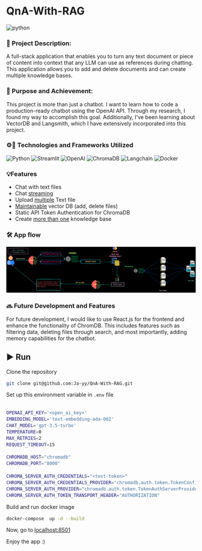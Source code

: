 # QnA-With-RAG

![python](https://img.shields.io/badge/python-3.10-green)

### 📄 Project Description:

A full-stack application that enables you to turn any text document or piece of content into context that any LLM can use as references during chatting. This application allows you to add and delete documents and can create multiple knowledge bases.

### 🎯 Purpose and Achievement:

This project is more than just a chatbot. I want to learn how to code a production-ready chatbot using the OpenAI API. Through my research, I found my way to accomplish this goal. Additionally, I've been learning about VectorDB and Langsmith, which I have extensively incorporated into this project.

### ⚙️🚀 Technologies and Frameworks Utilized

![Python](https://img.shields.io/badge/Python-FFD43B?style=for-the-badge&logo=python&logoColor=blue)
![Streamlit](https://img.shields.io/badge/Streamlit-FF4B4B?style=for-the-badge&logo=Streamlit&logoColor=white)
![OpenAI](https://img.shields.io/badge/OpenAI-black?style=for-the-badge)
![ChromaDB](https://img.shields.io/badge/Chroma-orange?style=for-the-badge)
![Langchain](https://img.shields.io/badge/%F0%9F%A6%9C%EF%B8%8F%F0%9F%94%97%20LangChain-black?style=for-the-badge)
![Docker](https://img.shields.io/badge/Docker-2CA5E0?style=for-the-badge&logo=docker&logoColor=white)

### 💡Features

- Chat with text files
- Chat <u>streaming</u>
- Upload <u>multiple</u> Text file
- <u>Maintainable</u> vector DB (add, delete files)
- Static API Token Authentication for ChromaDB
- Create <u>more than one</u> knowledge base

### 🛠️ App flow

![app-flow](assert/main-flow.drawio.png)


### 🔜 Future Development and Features

For future development, I would like to use React.js for the frontend and enhance the functionality of ChromDB. This includes features such as filtering data, deleting files through search, and most importantly, adding memory capabilities for the chatbot.

## ▶️ Run

Clone the repository

```bash
git clone git@github.com:Ja-yy/QnA-With-RAG.git
```

Set up this environment variable in `.env` file

```bash

OPENAI_API_KEY='<open_ai_key>'
EMBEDDING_MODEL='text-embedding-ada-002'
CHAT_MODEL='gpt-3.5-turbo'
TEMPERATURE=0
MAX_RETRIES=2
REQUEST_TIMEOUT=15

CHROMADB_HOST="chromadb"
CHROMADB_PORT="8000"

CHROMA_SERVER_AUTH_CREDENTIALS="<test-token>"
CHROMA_SERVER_AUTH_CREDENTIALS_PROVIDER="chromadb.auth.token.TokenConfigServerAuthCredentialsProvider"
CHROMA_SERVER_AUTH_PROVIDER="chromadb.auth.token.TokenAuthServerProvider"
CHROMA_SERVER_AUTH_TOKEN_TRANSPORT_HEADER="AUTHORIZATION"

```

Build and run docker image

```bash
docker-compose  up -d --build
```

Now, go to [localhost:8501](http://localhost:8501/)

Enjoy the app :)
